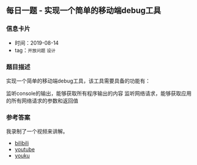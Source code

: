## 每日一题 - 实现一个简单的移动端debug工具

### 信息卡片

- 时间：2019-08-14
- tag：`开放问题` `设计`

### 题目描述

实现一个简单的移动端debug工具，该工具需要具备的功能有：

监听console的输出，能够获取所有程序输出的内容
监听网络请求，能够获取应用的所有网络请求的参数和返回值

### 参考答案

我录制了一个视频来讲解。

- [bilibili](https://www.bilibili.com/video/av64313957)
- [youtube](https://youtu.be/7ZqCGYOSob0)
- [youku](https://v.youku.com/v_show/id_XNDMyMDAyNjM2NA==.html?x=&sharefrom=android&sharekey=87f088a9e3d0fa6965d5d54d8ea4635f8)